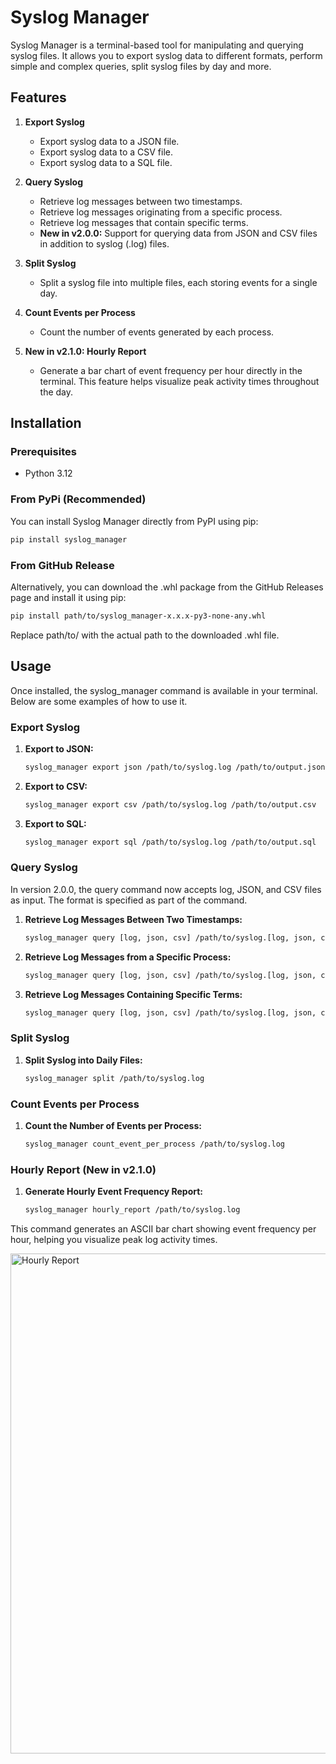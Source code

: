 # Syslog Manager

Syslog Manager is a terminal-based tool for manipulating and querying syslog files. It allows you to export syslog data to different formats, perform simple and complex queries, split syslog files by day and more.

## Features

1. **Export Syslog**
   - Export syslog data to a JSON file.
   - Export syslog data to a CSV file.
   - Export syslog data to a SQL file.

2. **Query Syslog**
   - Retrieve log messages between two timestamps.
   - Retrieve log messages originating from a specific process.
   - Retrieve log messages that contain specific terms.
   - **New in v2.0.0:** Support for querying data from JSON and CSV files in addition to syslog (.log) files.

3. **Split Syslog**
   - Split a syslog file into multiple files, each storing events for a single day.

4. **Count Events per Process**
   - Count the number of events generated by each process.

5. **New in v2.1.0: Hourly Report**
   - Generate a bar chart of event frequency per hour directly in the terminal. This feature helps visualize peak activity times throughout the day.

## Installation

### Prerequisites

- Python 3.12

### From PyPi (Recommended)
You can install Syslog Manager directly from PyPI using pip:

   ```bash
   pip install syslog_manager
   ```

### From GitHub Release
Alternatively, you can download the .whl package from the GitHub Releases page and install it using pip:

   ```bash
   pip install path/to/syslog_manager-x.x.x-py3-none-any.whl
   ```
Replace path/to/ with the actual path to the downloaded .whl file.

## Usage

Once installed, the syslog_manager command is available in your terminal. Below are some examples of how to use it.

### Export Syslog

1. **Export to JSON:**

   ```bash
   syslog_manager export json /path/to/syslog.log /path/to/output.json
   ```

2. **Export to CSV:**

   ```bash
   syslog_manager export csv /path/to/syslog.log /path/to/output.csv
   ```
   
3. **Export to SQL:**

   ```bash
   syslog_manager export sql /path/to/syslog.log /path/to/output.sql
   ```
   
### Query Syslog
In version 2.0.0, the query command now accepts log, JSON, and CSV files as input. The format is specified as part of the command.
1. **Retrieve Log Messages Between Two Timestamps:**

   ```bash
   syslog_manager query [log, json, csv] /path/to/syslog.[log, json, csv] between 01/01/2024 07/07/2024
   ```
   
2. **Retrieve Log Messages from a Specific Process:**

   ```bash
   syslog_manager query [log, json, csv] /path/to/syslog.[log, json, csv] from_process process_name
   ```
   
3. **Retrieve Log Messages Containing Specific Terms:**

   ```bash
   syslog_manager query [log, json, csv] /path/to/syslog.[log, json, csv] contains_words word1,word2,word3
   ```
   
### Split Syslog

1. **Split Syslog into Daily Files:**

   ```bash
   syslog_manager split /path/to/syslog.log
   ```

### Count Events per Process

1. **Count the Number of Events per Process:**

   ```bash
   syslog_manager count_event_per_process /path/to/syslog.log
   ```
   
### Hourly Report (New in v2.1.0)
1. **Generate Hourly Event Frequency Report:**

   ```bash
   syslog_manager hourly_report /path/to/syslog.log
   ```
   
This command generates an ASCII bar chart showing event frequency per hour, helping you visualize peak log activity times.

<img src="imgs/report.png" alt="Hourly Report" width="800"/>

